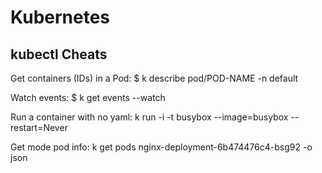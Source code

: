 # Kubernetes

## kubectl Cheats
Get containers (IDs) in a Pod:
    $ k describe pod/POD-NAME -n default

Watch events:
    $ k get events --watch

Run a container with no yaml:
    k run -i -t busybox --image=busybox --restart=Never

Get mode pod info:
    k get pods nginx-deployment-6b474476c4-bsg92 -o json
